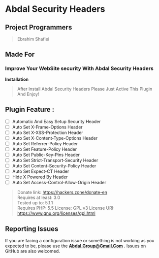 
# Abdal Security Headers

## Project Programmers
> Ebrahim Shafiei 

## Made For
### Improve Your WebSite security With Abdal Security Headers

**Installation**
> After Install Abdal Security Headers Please Just Active This Plugin And Enjoy!

## Plugin Feature :
 - [ ] Automatic And Easy Setup Security Header
 - [ ] Auto Set X-Frame-Options Header
 - [ ] Auto Set X-XSS-Protection Header
 - [ ] Auto Set X-Content-Type-Options Header
 - [ ] Auto Set Referrer-Policy Header
 - [ ] Auto Set Feature-Policy Header 
 - [ ] Auto Set Public-Key-Pins Header
 - [ ] Auto Set Strict-Transport-Security Header
 - [ ] Auto Set Content-Security-Policy Header
 - [ ] Auto Set  Expect-CT Header
 - [ ] Hide X Powered By Header 
 - [ ] Auto Set Access-Control-Allow-Origin Header

> Donate link: https://hackers.zone/donate-en  
> Requires at least: 3.0  
> Tested up to: 5.1.1  
> Requires PHP: 5.5 
> License: GPL v3 
> License URI:  
> https://www.gnu.org/licenses/gpl.html

    
## Reporting Issues

If you are facing a configuration issue or something is not working as you expected to be, please use the **Abdal.Group@Gmail.Com** . Issues on GitHub are also welcomed.



